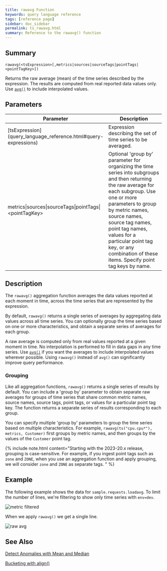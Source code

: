 ```yaml
---
title: rawavg Function
keywords: query language reference
tags: [reference page]
sidebar: doc_sidebar
permalink: ts_rawavg.html
summary: Reference to the rawavg() function
---
```

## Summary
```
rawavg(<tsExpression>[,metrics|sources|sourceTags|pointTags|<pointTagKey>])
```
Returns the raw average (mean) of the time series described by the expression.
The results are computed from real reported data values only.
Use [`avg()`](ts_avg.html) to include interpolated values.

## Parameters
<table>
<tbody>
<thead>
<tr><th width="30%">Parameter</th><th width="70%">Description</th></tr>
</thead>
<tr>
<td markdown="span"> [tsExpression](query_language_reference.html#query-expressions)</td>
<td>Expression describing the set of time series to be averaged. </td></tr>
<tr>
<td>metrics&vert;sources&vert;sourceTags&vert;pointTags&vert;&lt;pointTagKey&gt;</td>
<td>Optional 'group by' parameter for organizing the time series into subgroups and then returning the raw average for each subgroup.
Use one or more parameters to group by metric names, source names, source tag names, point tag names, values for a particular point tag key, or any combination of these items. Specify point tag keys by name.</td>
</tr>
</tbody>
</table>

## Description

The `rawavg()` aggregation function averages the data values reported at each moment in time, across the time series that are represented by the expression.

By default, `rawavg()` returns a single series of averages by aggregating data values across all time series. You can optionally group the time series based on one or more characteristics, and obtain a separate series of averages for each group.

A raw average is computed only from real values reported at a given moment in time.
No interpolation is performed to fill in data gaps in any time series.
Use [`avg()`](ts_avg.html) if you want the averages to include interpolated values wherever possible. Using `rawavg()` instead of `avg()` can significantly improve query performance.

### Grouping

Like all aggregation functions, `rawavg()` returns a single series of results by default. You can include a 'group by' parameter to obtain separate raw averages for groups of time series that share common metric names, source names, source tags, point tags, or values for a particular point tag key.
The function returns a separate series of results corresponding to each group.

You can specify multiple 'group by' parameters to group the time series based on multiple characteristics. For example, `rawavg(ts("cpu.cpu*"), metrics, Customer)` first groups by metric names, and then groups by the values of the `Customer` point tag.

{% include note.html content="Starting with the 2023-20.x release, grouping is case-sensitive. For example, if you ingest point tags such as `zone` and `ZONE`, when you use an aggregation function and apply grouping, we will consider `zone` and `ZONE` as separate tags. " %}

## Example

The following example shows the data for `sample.requests.loadavg`. To limit the number of lines, we're filtering to show only time series with `env=dev`.

![metric filtered](images/ts_avg_before.png)

When we apply `rawavg()` we get a single line.

![raw avg](images/ts_rawavg.png)


## See Also
[Detect Anomalies with Mean and Median](query_language_statistical_functions_anomalies.html#detect-anomalies-with-mean-and-median)

[Bucketing with align()](query_language_align_function.html)

